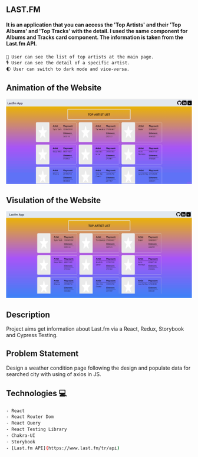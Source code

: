 ## LAST.FM 

#### It is an application that you can access the 'Top Artists' and their 'Top Albums' and 'Top Tracks' with the detail. I used the same component for Albums and Tracks card component. The information is taken from the Last.fm API.

```bash
🎼 User can see the list of top artists at the main page.
🎙️ User can see the detail of a specific artist.
🌓 User can switch to dark mode and vice-versa.
```
## Animation of the Website

![image](./lastfm.gif)

## Visulation of the Website

![image](./lastfm.jpg)

## Description
Project aims get information about Last.fm via a React, Redux, Storybook and Cypress Testing.

## Problem Statement
Design a weather condition page following the design and populate data for searched city with using of axios in JS.

## Technologies 💻
```bash
- React
- React Router Dom
- React Query
- React Testing Library
- Chakra-UI
- Storybook
- [Last.fm API](https://www.last.fm/tr/api)
```